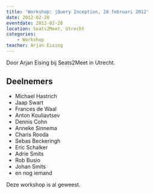 ```yaml
---
title: 'Workshop: jQuery Inception, 28 februari 2012'
date: 2012-02-28
eventdate: 2012-02-28
location: Seats2Meet, Utrecht
categories:
    - Workshop
teacher: Arjan Eising
---
```


Door Arjan Eising bij Seats2Meet in Utrecht.

## Deelnemers

-   Michael Hastrich
-   Jaap Swart
-   Frances de Waal
-   Anton Kouliavtsev
-   Dennis Cohn
-   Anneke Sinnema
-   Charis Rooda
-   Sebas Beckeringh
-   Eric Schalker
-   Adrie Smits
-   Rob Busio
-   Johan Smits
-   en nog iemand

Deze workshop is al geweest. 
